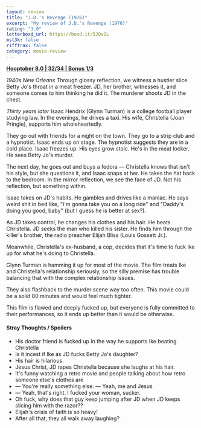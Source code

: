 ```yaml
---
layout: review
title: "J.D.'s Revenge (1976)"
excerpt: "My review of J.D.'s Revenge (1976)"
rating: "3.0"
letterboxd_url: https://boxd.it/5JOvOL
mst3k: false
rifftrax: false
category: movie-review
---
```


<b><a href="https://boxd.it/pOvfW" target="_blank" rel="noopener">Hooptober 8.0 | 32/34 | Bonus 1/3</a></b>

<i>1940s New Orleans</i>
Through glossy reflection, we witness a hustler slice Betty Jo's throat in a meat freezer. JD, her brother, witnesses it, and someone comes to him thinking he did it. The murderer shoots JD in the chest.

<i>Thirty years later</i>
Isaac Hendrix (Glynn Turman) is a college football player studying law. In the evenings, he drives a taxi. His wife, Christella (Joan Pringle), supports him wholeheartedly.

They go out with friends for a night on the town. They go to a strip club and a hypnotist. Isaac ends up on stage. The hypnotist suggests they are in a cold place. Isaac freezes up. His eyes grow stoic. He's in the meat locker. He sees Betty Jo's murder.

The next day, he goes out and buys a fedora — Christella knows that isn't his style, but she questions it, and Isaac snaps at her. He takes the hat back to the bedroom. In the mirror reflection, we see the face of JD. Not his reflection, but something within.

Isaac takes on JD's habits. He gambles and drives like a maniac. He says weird shit in bed like, "I'm gonna take you on a long ride" and "Daddy's doing you good, baby" (but I guess he is better at sex?).

As JD takes control, he changes his clothes and his hair. He beats Christella. JD seeks the man who killed his sister. He finds him through the killer's brother, the radio preacher Elijah Bliss (Louis Gossett Jr.).

Meanwhile, Christella's ex-husband, a cop, decides that it's time to fuck Ike up for what he's doing to Christella.

Glynn Turman is hamming it up for most of the movie. The film treats Ike and Christella's relationship seriously, so the silly premise has trouble balancing that with the complex relationship issues.

They also flashback to the murder scene way too often. This movie could be a solid 80 minutes and would feel much tighter.

This film is flawed and deeply fucked up, but everyone is fully committed to their performances, so it ends up better than it would be otherwise.

#### Stray Thoughts / Spoilers

- His doctor friend is fucked up in the way he supports Ike beating Christella
- Is it incest if Ike as JD fucks Betty Jo's daughter?
- His hair is hilarious.
- Jesus Christ, JD rapes Christella because she laughs at his hair.
- It's funny watching a retro movie and people talking about how retro someone else's clothes are
- — You're really something else. — Yeah, me and Jesus
- — Yeah, that's right. I fucked your woman, sucker.
- Oh fuck, why does that guy keep jumping after JD when JD keeps slicing him with the razor??
- Elijah's crisis of faith is so heavy!
- After all that, they all walk away laughing?
